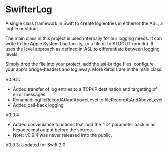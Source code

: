 # SwifterLog
A single class framework in Swift to create log entries in either/or the ASL, a logfile or stdout.

The main class in this project is used internally for our logging needs. It can write to the Apple System Log facility, to a file or to STDOUT (println).
It uses the level approach as defined in ASL to differentiate between logging levels.

Simply drop the file into your project, add the asl-bridge files, configure your app's bridge-headers and log away. More details are in the main class.

V0.9.5:

- Added transfer of log entries to a TCP/IP destination and targetting of error messages.
- Renamed logfileRecordAtAndAboveLevel to fileRecordAtAndAboveLevel
- Added call-back logging

V0.9.4

- Added conveniance functions that add the "ID" parameter back in as hexadecimal output before the source.
- Note: v0.9.4 was never released into the public.

V0.9.3: Updated for Swift 2.0
